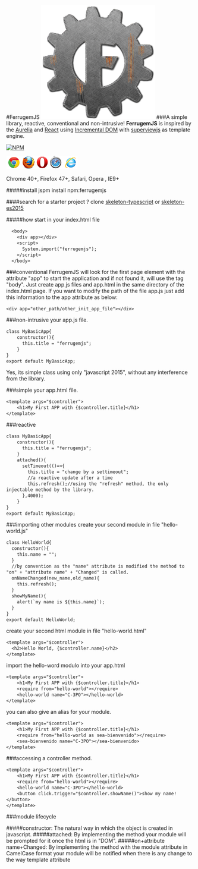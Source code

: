 #FerrugemJS
![Ferrugem Logo](/assets/img/ferrugemjs.png) 
###A simple library, reactive, conventional and non-intrusive!
**FerrugemJS** is inspired by the [Aurelia](http://aurelia.io/) and [React](https://facebook.github.io/react/) using [Incremental DOM](http://google.github.io/incremental-dom/) with [superviewjs](https://github.com/davidjamesstone/superviews.js) as template engine.

[![NPM](https://nodei.co/npm/ferrugemjs.png?downloads=true&downloadRank=true&stars=true)](https://nodei.co/npm/ferrugemjs/)


![Browsers Support](/assets/img/browsers.png)

Chrome 40+, Firefox 47+, Safari, Opera , IE9+

#####install
jspm install npm:ferrugemjs

####search for a starter project ?
clone
[skeleton-typescript](https://github.com/ferrugemjs/skeleton-typescript)
or
[skeleton-es2015](https://github.com/ferrugemjs/skeleton-es2015)

#####how start
in your index.html file

```
  <body>    
    <div app></div>
    <script>
      System.import("ferrugemjs");
    </script>
  </body>
```

###conventional
FerrugemJS will look for the first page element with the attribute "app" to start the application and if not found it, will use the tag "body".
Just create app.js files and app.html in the same directory of the index.html page.
If you want to modify the path of the file app.js just add this information to the app attribute as below:
```
<div app="other_path/other_init_app_file"></div>
```

###non-intrusive
your app.js file.
```
class MyBasicApp{
    constructor(){
      this.title = "ferrugemjs";
    }
}
export default MyBasicApp;
```
Yes, its simple class using only "javascript 2015", without any interference from the library.

###simple
your app.html file.
```
<template args="$controller">
    <h1>My First APP with {$controller.title}</h1>
</template>
```

###reactive
```
class MyBasicApp{
    constructor(){
      this.title = "ferrugemjs";
    }
    attached(){
      setTimeout(()=>{
        this.title = "change by a settimeout";
        //a reactive update after a time
        this.refresh();//using the "refresh" method, the only injectable method by the library.
      },4000);
    }
}
export default MyBasicApp;
```

###importing other modules
create your second module in file "hello-world.js"

```
class HelloWorld{
  constructor(){
    this.name = "";
  }
  //by convention as the "name" attribute is modified the method to "on" + "attribute name" + "Changed" is called.
  onNameChanged(new_name,old_name){
    this.refresh();
  }
  showMyName(){
    alert(`my name is ${this.name}`);
  }
}
export default HelloWorld;
```

create your second html module in file "hello-world.html"

```
<template args="$controller">
  <h2>Hello World, {$controller.name}</h2>
</template>
```

import the hello-word modulo into your app.html

```
<template args="$controller">
    <h1>My First APP with {$controller.title}</h1>
    <require from="hello-world"></require>
    <hello-world name="C-3PO"></hello-world>   
</template>
```
you can also give an alias for your module. 

```
<template args="$controller">
    <h1>My First APP with {$controller.title}</h1>
    <require from="hello-world as sea-bienvenido"></require>
    <sea-bienvenido name="C-3PO"></sea-bienvenido>   
</template>
```

###accessing a controller method.

```
<template args="$controller">
    <h1>My First APP with {$controller.title}</h1>
    <require from="hello-world"></require>
    <hello-world name="C-3PO"></hello-world>
    <button click.trigger="$controller.showName()">show my name!</button>
</template>
```

###module lifecycle

#####constructor:
The natural way in which the object is created in javascript.
#####attached:
By implementing the method your module will be prompted for it once the html is in "DOM".
#####on+attribute name+Changed:
By implementing the method with the module attribute in CamelCase format your module will be notified when there is any change to the way template attribute





